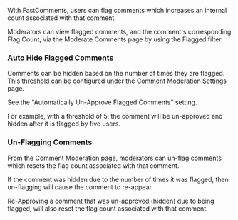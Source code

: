 With FastComments, users can flag comments which increases an internal count associated with that comment.

Moderators can view flagged comments, and the comment's corresponding Flag Count, via the Moderate Comments page by using the Flagged filter.

### Auto Hide Flagged Comments

Comments can be hidden based on the number of times they are flagged. This threshold can be configured under the [Comment Moderation Settings](https://fastcomments.com/auth/my-account/moderate-comments/settings) page.

See the "Automatically Un-Approve Flagged Comments" setting.

For example, with a threshold of 5, the comment will be un-approved and hidden after it is flagged by five users.

### Un-Flagging Comments

From the Comment Moderation page, moderators can un-flag comments which resets the flag count associated with that comment.

If the comment was hidden due to the number of times it was flagged, then un-flagging will cause the comment to re-appear.

Re-Approving a comment that was un-approved (hidden) due to being flagged, will also reset the flag count associated with that comment.
